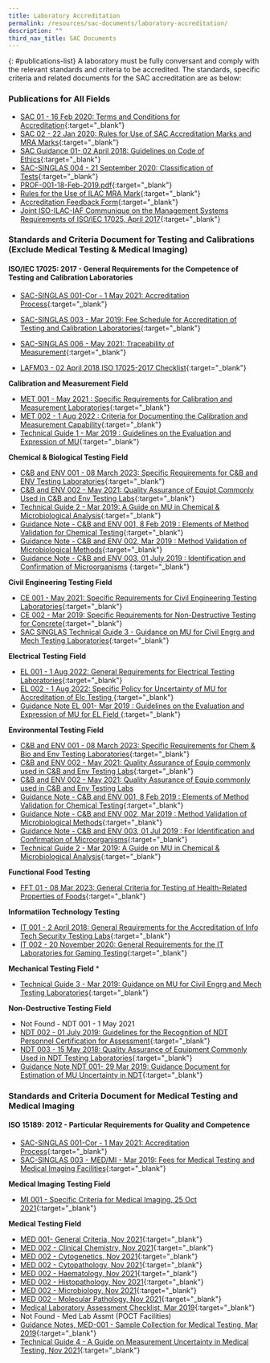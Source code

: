 ```yaml
---
title: Laboratory Accreditation
permalink: /resources/sac-documents/laboratory-accreditation/
description: ""
third_nav_title: SAC Documents
---
```

{: #publications-list}
A laboratory must be fully conversant and comply with the relevant standards and criteria to be accredited. The standards, specific criteria and related documents for the SAC accreditation are as below:

### Publications for All Fields
* [SAC 01 - 16 Feb 2020: Terms and Conditions for Accreditation](/files/Documents/Laboratory%20Accreditation/SAC-01-16Feb2020.pdf){:target="_blank"}
* [SAC 02 - 22 Jan 2020: Rules for Use of SAC Accreditation Marks and MRA Marks](/files/Documents/Laboratory%20Accreditation/SAC-02-22-Jan-20.pdf){:target="\_blank"}
* [SAC Guidance 01- 02 April 2018: Guidelines on Code of Ethics](https://www.sac-accreditation.gov.sg/files/documents/SAC-Guidance-01-Guidelines-on-Code-of-Ethics-(02-April-2018).pdf){:target="\_blank"}
* [SAC-SINGLAS 004 - 21 September 2020: Classification of Tests](/files/Documents/SAC-SINGLAS-004-21-Sep-2020.pdf){:target="\_blank"}
* [PROF-001-18-Feb-2019.pdf](/files/Documents/Laboratory%20Accreditation/PROF-001-18-Feb-2019.pdf){:target="\_blank"}
* [Rules for the Use of ILAC MRA Mark](/files/Documents/Laboratory%20Accreditation/ILAC_R7_05_2015-Rules-for-the-Use-of-the-ILAC-MRA-Mark1.pdf){:target="\_blank"}
* [Accreditation Feedback Form](/files/Documents/SACFM10-AC-feedback-form-15-Jul-19.doc){:target="\_blank"}
* [Joint ISO-ILAC-IAF Communique on the Management Systems Requirements of ISO/IEC 17025, April 2017](/files/Documents/Laboratory%20Accreditation/Joint_ISO_IEC_17025_communique_2017finalsigned.pdf){:target="_blank"}


### Standards and Criteria Document for Testing and Calibrations (Exclude Medical Testing &amp; Medical Imaging)


#### ISO/IEC 17025: 2017 - General Requirements for the Competence of Testing and Calibration Laboratories
* [SAC-SINGLAS 001-Cor - 1 May 2021: Accreditation Process](/files/Documents/Laboratory%20Accreditation/SAC-SINGLAS-001-01-May-2021-Cor.pdf){:target="\_blank"}

* [SAC-SINGLAS 003 - Mar 2019: Fee Schedule for Accreditation of Testing and Calibration Laboratories](/files/Documents/Laboratory%20Accreditation/testing-and-calibration-documents/general-requirements/SAC-SINGLAS-003-(29-March-2019).pdf){:target="\_blank"}
* [SAC-SINGLAS 006 - May 2021: Traceability of Measurement](/files/Documents/Laboratory%20Accreditation/testing-and-calibration-documents/general-requirements/SAC-SINGLAS-006-(29-March-2019).pdf){:target="\_blank"}
* [LAFM03 - 02 April 2018 ISO 17025-2017 Checklist](/files/Documents/Laboratory%20Accreditation/testing-and-calibration-documents/general-requirements/LAFM03-ISO-17025-2017-Chklist-(02-April-2018).docx){:target="\_blank"}

**Calibration and Measurement Field**
* [MET 001 - May 2021 : Specific Requirements for Calibration and Measurement Laboratories](/files/Documents/Laboratory%20Accreditation/MET-001-1May2021.pdf){:target="\_blank"}
* [MET 002 - 1 Aug 2022 : Criteria for Documenting the Calibration and Measurement Capability](/files/Documents/MET002-01Aug2022.pdf){:target="\_blank"}
* [Technical Guide 1 - Mar 2019 : Guidelines on the Evaluation and Expression of MU](/files/Documents/Laboratory%20Accreditation/testing-and-calibration-documents/calibration-and-measurement-field/Technical-Guide-1-29-Mar-2019.pdf){:target="\_blank"}

**Chemical &amp; Biological Testing Field**
* [C&amp;B and ENV 001 - 08 March 2023: Specific Requirements for C&amp;B and ENV Testing Laboratories](/files/Documents/Laboratory%20Accreditation/testing-and-calibration-documents/chemical-and-biological-testing-field/CB-and-ENV-Guidance-Notes-003_(1-Jul-2019).pdf){:target="\_blank"}
* [C&B and ENV 002 - May 2021: Quality Assurance of Equipt Commonly Used in C&B and Env Testing Labs](/files/Documents/Laboratory%20Accreditation/CB-ENV-Technotes0021May2021.pdf){:target="\_blank"}
* [Technical Guide 2 - Mar 2019: A Guide on MU in Chemical &amp; Microbiological Analysis](/files/Documents/Laboratory%20Accreditation/Technical-Guide-2.pdf){:target="\_blank"}
* [Guidance Note - C&amp;B and ENV 001, 8 Feb 2019 : Elements of Method Validation for Chemical Testing](/files/Documents/Laboratory%20Accreditation/testing-and-calibration-documents/chemical-and-biological-testing-field/Guidance-Note-CnB-ENV-001-8-Feb-2019.pdf){:target="\_blank"}
* [Guidance Note - C&amp;B and ENV 002, Mar 2019 : Method Validation of Microbiological Methods](/files/Documents/Laboratory%20Accreditation/testing-and-calibration-documents/chemical-and-biological-testing-field/Guidance-Note-CB-and-ENV-002-29-Mar-2019.pdf){:target="\_blank"}
* [Guidance Note - C&amp;B and ENV 003, 01 July 2019 : Identification and Confirmation of Microorganisms](/files/Documents/Laboratory%20Accreditation/testing-and-calibration-documents/chemical-and-biological-testing-field/CB-and-ENV-Guidance-Notes-003_(1-Jul-2019).pdf)
{:target="\_blank"}


**Civil Engineering Testing Field**
* [CE 001 - May 2021: Specific Requirements for Civil Engineering Testing Laboratories](/files/Documents/Laboratory%20Accreditation/CE-001-1May2021.pdf){:target="\_blank"}
* [CE 002 - Mar 2019: Specific Requirements for Non-Destructive Testing for Concrete](/files/Documents/Laboratory%20Accreditation/testing-and-calibration-documents/civil-engineering-testing-field/CE-002-29-Mar-2019.pdf){:target="\_blank"}
* [SAC SINGLAS Technical Guide 3 - Guidance on MU for Civil Engrg and Mech Testing Laboratories](/files/Documents/Laboratory%20Accreditation/testing-and-calibration-documents/civil-engineering-testing-field/Technical-Guide-3-29-Mar-2019.pdf){:target="\_blank"}

**Electrical Testing Field**

* [EL 001 - 1 Aug 2022: General Requirements for Electrical Testing Laboratories](/files/Documents/el001-01aug2022.pdf){:target="\_blank"}
* [EL 002 - 1 Aug 2022: Specific Policy for Uncertainty of MU for Accreditation of Elc Testing ](/files/Documents/el002-01aug2022.pdf){:target="\_blank"}
* [Guidance Note EL 001- Mar 2019 : Guidelines on the Evaluation and Expression of MU for EL Field ](/files/Documents/Laboratory%20Accreditation/testing-and-calibration-documents/electrical-testing-field/Gudiance-Note-EL-001-29-Mar-2019.pdf){:target="\_blank"}

**Environmental Testing Field**

* [C&amp;B and ENV 001 - 08 March 2023: Specific Requirements for Chem &amp; Bio and Env Testing Laboratories](/files/Documents/Laboratory%20Accreditation/CB_ENV-Tech_Notes_001-08Mar23v2.pdf){:target="\_blank"}
* [C&B and ENV 002 - May 2021: Quality Assurance of Equip commonly used in C&B and Env Testing Labs](/files/Documents/cb-env-technotes0021may2021.pdf){:target="\_blank"}
* [C&B and ENV 002 - May 2021: Quality Assurance of Equip commonly used in C&B and Env Testing Labs](/files/Documents/cb-env-technotes0021may2021.pdf)
* [Guidance Note - C&amp;B and ENV 001, 8 Feb 2019 : Elements of Method Validation for Chemical Testing](/files/Documents/Laboratory%20Accreditation/testing-and-calibration-documents/chemical-and-biological-testing-field/Guidance-Note-CnB-ENV-001-8-Feb-2019.pdf){:target="\_blank"}
* [Guidance Note - C&amp;B and ENV 002, Mar 2019 : Method Validation of Microbiological Methods](/files/Documents/Laboratory%20Accreditation/testing-and-calibration-documents/chemical-and-biological-testing-field/Guidance-Note-CB-and-ENV-002-29-Mar-2019.pdf){:target="\_blank"}
* [Guidance Note - C&amp;B and ENV 003, 01 Jul 2019 : For Identification and Confirmation of Microorganisms](/files/Documents/Laboratory%20Accreditation/testing-and-calibration-documents/chemical-and-biological-testing-field/CB-and-ENV-Guidance-Notes-003_(1-Jul-2019).pdf){:target="\_blank"}
* [Technical Guide 2 - Mar 2019: A Guide on MU in Chemical &amp; Microbiological Analysis](/files/Documents/Laboratory%20Accreditation/testing-and-calibration-documents/chemical-and-biological-testing-field/Technical-Guide-2-29-Mar-2019.pdf){:target="\_blank"}


**Functional Food Testing**
* [FFT 01 - 08 Mar 2023: General Criteria for Testing of Health-Related Properties of Foods](/files/Documents/Laboratory%20Accreditation/FFT-01_8Mar2023.pdf){:target="\_blank"}



**Informatiion Technology Testing**
* [IT 001 - 2 April 2018: General Requirements for the Accreditation of Info Tech Security Testing Labs](/files/Documents/Laboratory%20Accreditation/testing-and-calibration-documents/information-technology-security-testing/IT-001-02-April-2018.pdf){:target="\_blank"}
* [IT 002 - 20 November 2020: General Requirements for the IT Laboratories for Gaming Testing](){:target="\_blank"}

**Mechanical Testing Field**
* 
* [Technical Guide 3 - Mar 2019: Guidance on MU for Civil Engrg and Mech Testing Laboratories](/files/Documents/Laboratory%20Accreditation/testing-and-calibration-documents/mechanical-testing-field/Technical-Guide-3-29-Mar-2019.pdf){:target="\_blank"}

**Non-Destructive Testing Field**
* Not Found - NDT 001 - 1 May 2021
* [NDT 002 - 01 July 2019: Guidelines for the Recognition of NDT Personnel Certification for Assessment](/files/Documents/Laboratory%20Accreditation/testing-and-calibration-documents/non-destructive-testing-field/NDT-002_1-July-19.pdf){:target="\_blank"}
* [NDT 003 - 15 May 2018: Quality Assurance of Equipment Commonly Used in NDT Testing Laboratories](/files/Documents/Laboratory%20Accreditation/testing-and-calibration-documents/non-destructive-testing-field/NDT-003-15-May-18.pdf){:target="\_blank"}
* [Guidance Note NDT 001- 29 Mar 2019: Guidance Document for Estimation of MU Uncertainty in NDT](/files/Documents/Laboratory%20Accreditation/testing-and-calibration-documents/non-destructive-testing-field/Guidance-Note-NDT-001,-290319.pdf){:target="\_blank"}


### Standards and Criteria Document for Medical Testing and Medical Imaging
#### ISO 15189: 2012 - Particular Requirements for Quality and Competence

* [SAC-SINGLAS 001-Cor - 1 May 2021: Accreditation Process](/files/Documents/Laboratory%20Accreditation/SAC-SINGLAS-001-01-May-2021-Cor.pdf){:target="\_blank"}
* [SAC-SINGLAS 003 - MED/MI - Mar 2019: Fees for Medical Testing and Medical Imaging Facilities](/files/Documents/Laboratory%20Accreditation/medical-testing-and-medical-imaging-documents/requirements-for-quality-and-competence/SAC-SINGLAS-003-MED-MI-29-Mar-2019.pdf){:target="\_blank"}

**Medical Imaging Testing Field**
* [MI 001 - Specific Criteria for Medical Imaging, 25 Oct 2021](/files/Documents/Laboratory%20Accreditation/medical-testing-and-medical-imaging-documents/medical-imaging-testing-field/M-%20001-Tech-Notes-25Oct21-Final.pdf){:target="\_blank"}

**Medical Testing Field**
* [MED 001- General Criteria, Nov 2021](/files/Documents/Laboratory%20Accreditation/medical-testing-and-medical-imaging-documents/medical-testing-field/MED-001-GenCriteria-26Nov21-v2.pdf){:target="\_blank"}
* [MED 002 - Clinical Chemistry, Nov 2021](/files/Documents/Laboratory%20Accreditation/medical-testing-and-medical-imaging-documents/medical-testing-field/MED-002-ClinicalChemistry26Nov21-v2.pdf){:target="\_blank"}
* [MED 002 - Cytogenetics, Nov 2021](/files/Documents/Laboratory%20Accreditation/medical-testing-and-medical-imaging-documents/medical-testing-field/MED-002-Cytogenetics-26Nov21-v2.pdf){:target="\_blank"}
* [MED 002 - Cytopathology, Nov 2021](/files/Documents/Laboratory%20Accreditation/medical-testing-and-medical-imaging-documents/medical-testing-field/MED-002-Cytopathology-26Nov21-v2.pdf){:target="\_blank"}
* [MED 002 - Haematology, Nov 2021](/files/Documents/Laboratory%20Accreditation/medical-testing-and-medical-imaging-documents/medical-testing-field/MED-002-Haematology-26Nov21-v2.pdf){:target="\_blank"}
* [MED 002 - Histopathology, Nov 2021](/files/Documents/Laboratory%20Accreditation/medical-testing-and-medical-imaging-documents/medical-testing-field/MED-002-Histopathology-26Nov21-v2.pdf){:target="\_blank"}
* [MED 002 - Microbiology, Nov 2021](/files/Documents/Laboratory%20Accreditation/medical-testing-and-medical-imaging-documents/medical-testing-field/MED-002-Microbiology-26Nov21-v2.pdf){:target="\_blank"}
* [MED 002 - Molecular Pathology, Nov 2021](/files/Documents/Laboratory%20Accreditation/medical-testing-and-medical-imaging-documents/medical-testing-field/MED-002-MolecularPathology-26Nov21-v2.pdf){:target="\_blank"}
* [Medical Laboratory Assessment Checklist, Mar 2019](/files/Documents/Laboratory%20Accreditation/medical-testing-and-medical-imaging-documents/medical-testing-field/LAFM03-MED-MI-(ISO-15189-Chklist)-29-Mar-19.docx){:target="\_blank"}
* Not Found - Med Lab Assmt (POCT Facilities)
* [Guidance Notes, MED-001 - Sample Collection for Medical Testing, Mar 2019](/files/Documents/Laboratory%20Accreditation/medical-testing-and-medical-imaging-documents/medical-testing-field/Guidance-Note-MED-001-29-Mar-2019.pdf){:target="\_blank"}
* [Technical Guide 4 - A Guide on Measurement Uncertainty in Medical Testing, Nov 2021](/files/Documents/Laboratory%20Accreditation/medical-testing-and-medical-imaging-documents/medical-testing-field/Technical-Guide-4-MU-on-medica-testing-26Nov21.pdf){:target="\_blank"}